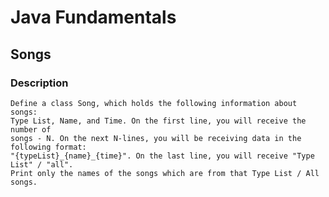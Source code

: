 # Java Fundamentals

## Songs

### Description

    Define a class Song, which holds the following information about songs: 
    Type List, Name, and Time. On the first line, you will receive the number of
    songs - N. On the next N-lines, you will be receiving data in the following format: 
    "{typeList}_{name}_{time}". On the last line, you will receive "Type List" / "all". 
    Print only the names of the songs which are from that Type List / All songs.

